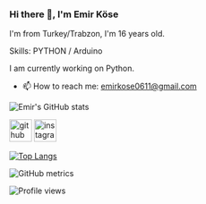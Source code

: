 ### Hi there 👋, I'm Emir Köse
I'm from Turkey/Trabzon, I'm 16 years old.

Skills: PYTHON / Arduino


I am currently working on Python.

- 📫 How to reach me: emirkose0611@gmail.com 

![Emir's GitHub stats](https://github-readme-stats.vercel.app/api?username=emirkose08&show_icons=true&theme=radical)

[<img src='https://cdn.jsdelivr.net/npm/simple-icons@3.0.1/icons/github.svg' alt='github' height='40'>](https://github.com/emirkose08)  [<img src='https://cdn.jsdelivr.net/npm/simple-icons@3.0.1/icons/instagram.svg' alt='instagram' height='40'>](https://www.instagram.com/ekose0/)  

[![Top Langs](https://github-readme-stats.vercel.app/api/top-langs/?username=emirkose08)](https://github.com/emirkose08/github-readme-stats)

![GitHub metrics](https://metrics.lecoq.io/emirkose08)  

![Profile views](https://gpvc.arturio.dev/emirkose08) 



